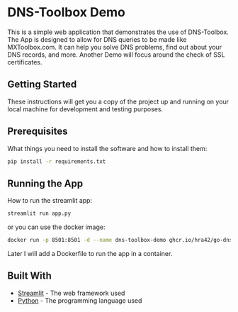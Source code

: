 # DNS-Toolbox Demo

This is a simple web application that demonstrates the use of DNS-Toolbox. The App is designed to allow for DNS queries to be made like MXToolbox.com. It can help you solve DNS problems, find out about your DNS records, and more. Another Demo will focus around the check of SSL certificates.

## Getting Started

These instructions will get you a copy of the project up and running on your local machine for development and testing purposes.

## Prerequisites

What things you need to install the software and how to install them:

```sh
pip install -r requirements.txt
```

## Running the App

How to run the streamlit app:

```sh
streamlit run app.py
```

or you can use the docker image:

```sh
docker run -p 8501:8501 -d --name dns-toolbox-demo ghcr.io/hra42/go-dnstoolbox-pythondemo:latest
```

Later I will add a Dockerfile to run the app in a container.

## Built With

* [Streamlit](https://streamlit.io/) - The web framework used
* [Python](https://www.python.org/) - The programming language used
